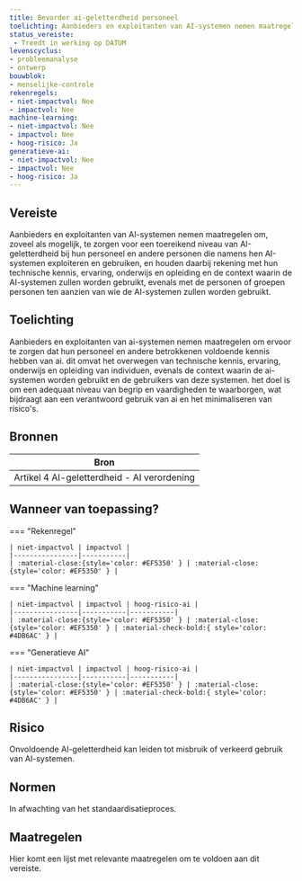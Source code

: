 ```yaml
---
title: Bevorder ai-geletterdheid personeel
toelichting: Aanbieders en exploitanten van AI-systemen nemen maatregelen om ervoor te zorgen dat hun personeel en andere betrokkenen voldoende kennis hebben van AI. Dit omvat het overwegen van technische kennis, ervaring, onderwijs en opleiding van individuen, evenals de context waarin de AI-systemen worden gebruikt en de gebruikers van deze systemen. Het doel is om een adequaat niveau van begrip en vaardigheden te waarborgen, wat bijdraagt aan een verantwoord gebruik van AI en het minimaliseren van risico's.
status_vereiste: 
 - Treedt in werking op DATUM
levenscyclus: 
- probleemanalyse
- ontwerp 
bouwblok: 
- menselijke-controle
rekenregels: 
- niet-impactvol: Nee
- impactvol: Nee
machine-learning: 
- niet-impactvol: Nee
- impactvol: Nee
- hoog-risico: Ja
generatieve-ai: 
- niet-impactvol: Nee
- impactvol: Nee
- hoog-risico: Ja
---
```


<!-- tags -->
## Vereiste

Aanbieders en exploitanten van AI-systemen nemen maatregelen om, zoveel als mogelijk, te zorgen voor een toereikend niveau van AI-geletterdheid bij hun personeel en andere personen die namens hen AI-systemen exploiteren en gebruiken, en houden daarbij rekening met hun technische kennis, ervaring, onderwijs en opleiding en de context waarin de AI-systemen zullen worden gebruikt, evenals met de personen of groepen personen ten aanzien van wie de AI-systemen zullen worden gebruikt.

## Toelichting 

Aanbieders en exploitanten van ai-systemen nemen maatregelen om ervoor te zorgen dat hun personeel en andere betrokkenen voldoende kennis hebben van ai.
dit omvat het overwegen van technische kennis, ervaring, onderwijs en opleiding van individuen, evenals de context waarin de ai-systemen worden gebruikt en de gebruikers van deze systemen.
het doel is om een adequaat niveau van begrip en vaardigheden te waarborgen, wat bijdraagt aan een verantwoord gebruik van ai en het minimaliseren van risico's.

## Bronnen 

| Bron                        |
|-----------------------------|
|Artikel 4 AI-geletterdheid - AI verordening|

## Wanneer van toepassing? 

=== "Rekenregel"

	| niet-impactvol | impactvol | 
	|----------------|-----------| 
	| :material-close:{style='color: #EF5350' } | :material-close:{style='color: #EF5350' } |

=== "Machine learning"

	| niet-impactvol | impactvol | hoog-risico-ai | 
	|----------------|-----------|-----------| 
	| :material-close:{style='color: #EF5350' } | :material-close:{style='color: #EF5350' } | :material-check-bold:{ style='color: #4DB6AC' } |

=== "Generatieve AI"

	| niet-impactvol | impactvol | hoog-risico-ai | 
	|----------------|-----------|-----------| 
	| :material-close:{style='color: #EF5350' } | :material-close:{style='color: #EF5350' } | :material-check-bold:{ style='color: #4DB6AC' } |

## Risico 

Onvoldoende AI-geletterdheid kan leiden tot misbruik of verkeerd gebruik van AI-systemen.


## Normen 

In afwachting van het standaardisatieproces. 

## Maatregelen 

Hier komt een lijst met relevante maatregelen om te voldoen aan dit vereiste. 
